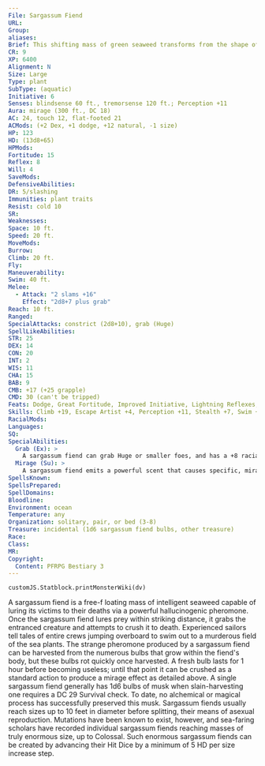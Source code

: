 ```yaml
---
File: Sargassum Fiend
URL: 
Group: 
aliases: 
Brief: This shifting mass of green seaweed transforms from the shape of a humanoid back to a patch of algae, continually changing.
CR: 9
XP: 6400
Alignment: N
Size: Large
Type: plant
SubType: (aquatic)
Initiative: 6
Senses: blindsense 60 ft., tremorsense 120 ft.; Perception +11
Aura: mirage (300 ft., DC 18)
AC: 24, touch 12, flat-footed 21
ACMods: (+2 Dex, +1 dodge, +12 natural, -1 size)
HP: 123
HD: (13d8+65)
HPMods: 
Fortitude: 15
Reflex: 8
Will: 4
SaveMods: 
DefensiveAbilities: 
DR: 5/slashing
Immunities: plant traits
Resist: cold 10
SR: 
Weaknesses: 
Space: 10 ft.
Speed: 20 ft.
MoveMods: 
Burrow: 
Climb: 20 ft.
Fly: 
Maneuverability: 
Swim: 40 ft.
Melee: 
  - Attack: "2 slams +16"
    Effect: "2d8+7 plus grab"
Reach: 10 ft.
Ranged: 
SpecialAttacks: constrict (2d8+10), grab (Huge)
SpellLikeAbilities: 
STR: 25
DEX: 14
CON: 20
INT: 2
WIS: 11
CHA: 15
BAB: 9
CMB: +17 (+25 grapple)
CMD: 30 (can't be tripped)
Feats: Dodge, Great Fortitude, Improved Initiative, Lightning Reflexes, Skill Focus (Perception), Stealthy, Weapon Focus (slam)
Skills: Climb +19, Escape Artist +4, Perception +11, Stealth +7, Swim +15
RacialMods: 
Languages: 
SQ: 
SpecialAbilities:
  Grab (Ex): >
    A sargassum fiend can grab Huge or smaller foes, and has a +8 racial bonus on grapple checks rather than the normal +4 bonus most creatures with grab possess.
  Mirage (Su): >
    A sargassum fiend emits a powerful scent that causes specific, miragelike hallucinations. All creatures within 300 feet of a sargassum fiend must make a DC 18 Will save or become enraptured by the scent. An enraptured creature sees the monster as whatever would most compel it to approach. This might be a lost loved one, a child in need of help, an enchanting mermaid, the promise of dry land, and so on. The extent of this illusion functions as mirage arcana (CL equals the sargassum's CR), but is a mind-affecting phantasm, not a glamer. This effect ends immediately if the plant makes an attack against any target. The save DC is Charisma-based.
SpellsKnown: 
SpellsPrepared: 
SpellDomains: 
Bloodline: 
Environment: ocean
Temperature: any
Organization: solitary, pair, or bed (3-8)
Treasure: incidental (1d6 sargassum fiend bulbs, other treasure)
Race: 
Class: 
MR: 
Copyright:
  Content: PFRPG Bestiary 3
---
```

```dataviewjs
customJS.Statblock.printMonsterWiki(dv)
```
A sargassum fiend is a free-f loating mass of intelligent seaweed capable of luring its victims to their deaths via a powerful hallucinogenic pheromone. Once the sargassum fiend lures prey within striking distance, it grabs the entranced creature and attempts to crush it to death. Experienced sailors tell tales of entire crews jumping overboard to swim out to a murderous field of the sea plants.  The strange pheromone produced by a sargassum fiend can be harvested from the numerous bulbs that grow within the fiend's body, but these bulbs rot quickly once harvested. A fresh bulb lasts for 1 hour before becoming useless; until that point it can be crushed as a standard action to produce a mirage effect as detailed above. A single sargassum fiend generally has 1d6 bulbs of musk when slain-harvesting one requires a DC 29 Survival check. To date, no alchemical or magical process has successfully preserved this musk.  Sargassum fiends usually reach sizes up to 10 feet in diameter before splitting, their means of asexual reproduction. Mutations have been known to exist, however, and sea-faring scholars have recorded individual sargassum fiends reaching masses of truly enormous size, up to Colossal. Such enormous sargassum fiends can be created by advancing their Hit Dice by a minimum of 5 HD per size increase step.
